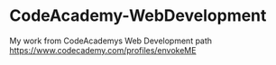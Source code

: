 # CodeAcademy-WebDevelopment
My work from CodeAcademys Web Development path https://www.codecademy.com/profiles/envokeME
